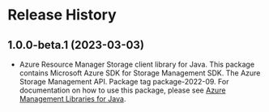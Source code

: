 # Release History

## 1.0.0-beta.1 (2023-03-03)

- Azure Resource Manager Storage client library for Java. This package contains Microsoft Azure SDK for Storage Management SDK. The Azure Storage Management API. Package tag package-2022-09. For documentation on how to use this package, please see [Azure Management Libraries for Java](https://aka.ms/azsdk/java/mgmt).
